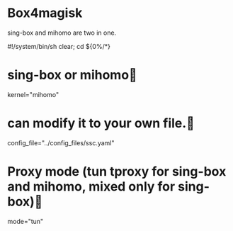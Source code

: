 # Box4magisk
sing-box and mihomo are two in one.

#!/system/bin/sh
  clear; cd ${0%/*}
# sing-box or mihomo🔴
  kernel="mihomo"
# can modify it to your own file.🔴
  config_file="../config_files/ssc.yaml"
# Proxy mode (tun tproxy for sing-box and mihomo, mixed only for sing-box)🔴
  mode="tun"
